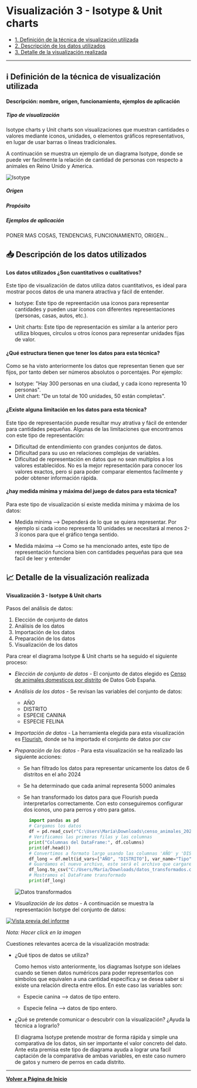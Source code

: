 # Visualización 3 - Isotype & Unit charts


- [1. Definición de la técnica de visualización utilizada](#Definición-de-la-técnica-de-visualizacion)
- [2. Descripción de los datos utilizados](#Descripción-de-los-datos-utilizados)
- [3. Detalle de la visualización realizada](#Detalle-de-la-visualización-realizada)

---

## ℹ️ Definición de la técnica de visualización utilizada 
#### Descripción: nombre, origen, funcionamiento, ejemplos de aplicación
##### Tipo de visualización
Isotype charts y Unit charts son visualizaciones que muestran cantidades o valores mediante iconos, unidades, o elementos gráficos representativos, en lugar de usar barras o líneas tradicionales.

A continuación se muestra un ejemplo de un diagrama Isotype, donde se puede ver facilmente la relación de cantidad de personas con respecto a animales en Reino Unido y America.


![Isotype](../../docs/assets/images/isotype.JPG)



##### Origen

##### Propósito

##### Ejemplos de aplicación

PONER MAS COSAS, TENDENCIAS, FUNCIONAMIENTO, ORIGEN...

## 📥 Descripción de los datos utilizados 
#### Los datos utilizados ¿Son cuantitativos o cualitativos?

Este tipo de visualización de datos utiliza datos cuantitativos, es ideal para mostrar pocos datos de una manera atractiva y fácil de entender.

- Isotype: Este tipo de repreentación usa íconos para representar cantidades y pueden usar íconos con diferentes representaciones (personas, casas, autos, etc.).

- Unit charts: Este tipo de representación es similar a la anterior pero utiliza bloques, círculos u otros íconos para representar unidades fijas de valor.

#### ¿Qué estructura tienen que tener los datos para esta técnica?

Como se ha visto anteriormente los datos que representan tienen que ser fijos, por tanto deben ser números absolutos o porcentajes. Por ejemplo:

- Isotype: "Hay 300 personas en una ciudad, y cada ícono representa 10 personas".
- Unit chart: "De un total de 100 unidades, 50 están completas".

#### ¿Existe alguna limitación en los datos para esta técnica? 
Este tipo de representación puede resultar muy atrativa y fácil de entender para cantidades pequeñas. Algunas de las limitaciones que encontramos con este tipo de representación:
- Dificultad de entendimiento con grandes conjuntos de datos.
- Dificultad para su uso en relaciones complejas de variables.
- Dificultad de representación en datos que no sean multiplos a los valores establecidos.
No es la mejor representación para conocer los valores exactos, pero si para poder comparar elementos facilmente y poder obtener información rápida. 

#### ¿hay medida mínima y máxima del juego de datos para esta técnica?

Para este tipo de visualización sí existe medida mínima y máxima de los datos:
- Medida mínima --> Dependerá de lo que se quiera representar. Por ejemplo si cada icono representa 10 unidades se necesitará al menos 2-3 íconos para que el gráfico tenga sentido.
  
- Medida máxima --> Como se ha mencionado antes, este tipo de representación funciona bien con cantidades pequeñas para que sea facil de leer y entender

## 📈 Detalle de la visualización realizada 
#### Visualización 3 - Isotype & Unit charts

Pasos del análisis de datos:

1. Elección de conjunto de datos
2. Análisis de los datos
3. Importación de los datos
4. Preparación de los datos
5. Visualización de los datos

Para crear el diagrama Isotype & Unit charts se ha seguido el siguiente proceso:

- *Elección de conjunto de datos* - El conjunto de datos elegido es [Censo de animales domesticos por distrito](https://datos.gob.es/en/catalogo/l01280796-censo-de-animales-domesticos-por-distrito) de Datos Gob España.
- *Análisis de los datos* - Se revisan las variables del conjunto de datos:
  
    - AÑO
    - DISTRITO
    - ESPECIE CANINA
    - ESPECIE FELINA
      
- *Importación de datos* - La herramienta elegida para esta visualización es [Flourish](https://flourish.studio/), donde se ha importado el conjunto de datos por csv
- *Preparación de los datos* - Para esta visualización se ha realizado las siguiente acciones:
  
  - Se han filtrado los datos para representar unicamente los datos de 6 distritos en el año 2024
  - Se ha determinado que cada animal representa 5000 animales
  - Se han transformado los datos para que Flourish pueda interpretarlos correctamente. Con esto conseguiremos configurar dos iconos, uno para perros y otro para gatos.
 
    ```python
      import pandas as pd
      # Cargamos los datos
      df = pd.read_csv(r"C:\Users\María\Downloads\censo_animales_2024.csv")
      # Verificamos las primeras filas y las columnas
      print("Columnas del DataFrame:", df.columns)
      print(df.head())
      # Convertimos a formato largo usando las columnas 'AÑO' y 'DISTRITO' como fijas
      df_long = df.melt(id_vars=["AÑO", "DISTRITO"], var_name="Tipo", value_name="Cantidad")
      # Guardamos el nuevo archivo, este será el archivo que cargaremos en Flourish
      df_long.to_csv("C:/Users/María/Downloads/datos_transformados.csv", index=False)
      # Mostramos el DataFrame transformado
      print(df_long)

  ![Datos transformados](../../docs/assets/images/datos_transformados.JPG)
  
- *Visualización de los datos* - A continuación se muestra la representación Isotype del conjunto de datos:

[![Vista previa del informe](../../docs/assets/images/theyeatingthecats.JPG)](https://public.flourish.studio/visualisation/22305448/) 

*Nota: Hacer click en la imagen*


Cuestiones relevantes acerca de la visualización mostrada:
- ¿Qué tipos de datos se utiliza?

  Como hemos visto anteriormente, los diagramas Isotype son idelaes cuando se tienen datos numéricos para poder representarlos con símbolos que equivalen a una cantidad específica.y se desea saber si existe una relación directa entre ellos. En este caso las variables son:

  - Especie canina --> datos de tipo entero.

  - Especie felina --> datos de tipo entero.
  
- ¿Qué se pretende comunicar o descubrir con la visualización? ¿Ayuda la técnica a lograrlo?

  El diagrama Isotype pretende mostrar de forma rápida y simple una comparativa de los datos, sin ser importante el valor concreto del dato. Ante esta premisa este tipo de diagrama ayuda a lograr una facil captación de la comparativa de ambas variables, en este caso numero de gatos y numero de perros en cada distrito.
  
---

**[Volver a Página de Inicio](../index.md)**
